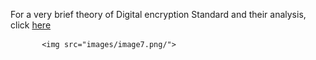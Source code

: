 For a very brief theory of Digital encryption Standard and their analysis, click [here](docs/DES1.pdf)


      	   <img src="images/image7.png/">